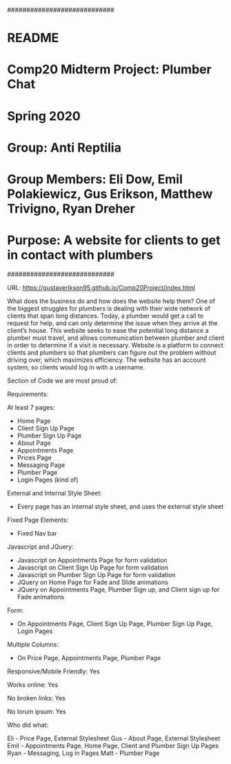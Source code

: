 ############################
# README
# Comp20 Midterm Project: Plumber Chat
# Spring 2020
# Group: Anti Reptilia
# Group Members: Eli Dow, Emil Polakiewicz, Gus Erikson, Matthew Trivigno, Ryan Dreher
# Purpose: A website for clients to get in contact with plumbers
############################

URL: https://gustaverikson95.github.io/Comp20Project/index.html


What does the business do and how does the website help them?
  One of the biggest struggles for plumbers is dealing with their wide network of clients that span long distances. Today, a 
  plumber would get a call to request for help, and can only determine the issue when they arrive at the client’s house. This 
  website seeks to ease the potential long distance a plumber must travel, and allows communication between plumber and client 
  in order to determine if a visit is necessary. Website is a platform to connect clients and plumbers so that plumbers can 
  figure out the problem without driving over, which maximizes efficiency. The website has an account system, so clients would 
  log in with a username.
  
Section of Code we are most proud of:



Requirements:

At least 7 pages:
  - Home Page
  - Client Sign Up Page
  - Plumber Sign Up Page
  - About Page
  - Appointments Page
  - Prices Page
  - Messaging Page
  - Plumber Page
  - Login Pages (kind of)

External and Internal Style Sheet:
  - Every page has an internal style sheet, and uses the external style sheet
  
Fixed Page Elements:
  - Fixed Nav bar 

Javascript and JQuery:
 - Javascript on Appointments Page for form validation
 - Javascript on Client Sign Up Page for form validation
 - Javascript on Plumber Sign Up Page for form validation
 - JQuery on Home Page for Fade and Slide animations
 - JQuery on Appointments Page, Plumber Sign up, and Client sign up for Fade animations

Form:
  - On Appointments Page, Client Sign Up Page, Plumber Sign Up Page, Login Pages

Multiple Columns:
 - On Price Page, Appointments Page, Plumber Page 

Responsive/Mobile Friendly: Yes

Works online: Yes

No broken links: Yes

No lorum ipsum: Yes


Who did what:

Eli - Price Page, External Stylesheet
Gus - About Page, External Stylesheet
Emil - Appointments Page, Home Page, Client and Plumber Sign Up Pages
Ryan - Messaging, Log in Pages
Matt - Plumber Page
